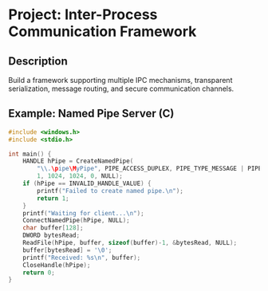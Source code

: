 # Project: Inter-Process Communication Framework

## Description
Build a framework supporting multiple IPC mechanisms, transparent serialization, message routing, and secure communication channels.

## Example: Named Pipe Server (C)

```c
#include <windows.h>
#include <stdio.h>

int main() {
    HANDLE hPipe = CreateNamedPipe(
        "\\.\pipe\MyPipe", PIPE_ACCESS_DUPLEX, PIPE_TYPE_MESSAGE | PIPE_READMODE_MESSAGE | PIPE_WAIT,
        1, 1024, 1024, 0, NULL);
    if (hPipe == INVALID_HANDLE_VALUE) {
        printf("Failed to create named pipe.\n");
        return 1;
    }
    printf("Waiting for client...\n");
    ConnectNamedPipe(hPipe, NULL);
    char buffer[128];
    DWORD bytesRead;
    ReadFile(hPipe, buffer, sizeof(buffer)-1, &bytesRead, NULL);
    buffer[bytesRead] = '\0';
    printf("Received: %s\n", buffer);
    CloseHandle(hPipe);
    return 0;
}
```
